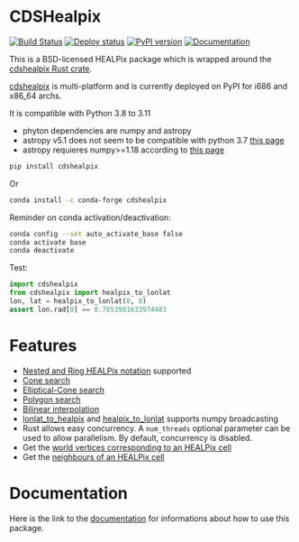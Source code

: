 # CDSHealpix

[![Build Status](https://github.com/github/docs/actions/workflows/test.yml/badge.svg?branch=master)](https://github.com/cds-astro/cds-healpix-python/actions/workflows/test.yml)
[![Deploy status](https://github.com/github/docs/actions/workflows/deploy.yml/badge.svg)](https://github.com/cds-astro/cds-healpix-python/actions/workflows/deploy.yml)
[![PyPI version](https://badge.fury.io/py/cdshealpix.svg)](https://badge.fury.io/py/cdshealpix)
[![Documentation](https://img.shields.io/badge/Documentation-link-green.svg)](https://cds-astro.github.io/cds-healpix-python/)

This is a BSD-licensed HEALPix package which is wrapped around the [cdshealpix Rust crate](https://github.com/cds-astro/cds-healpix-rust).

[cdshealpix](https://pypi.org/project/cdshealpix/) is multi-platform and is currently deployed on PyPI for i686 and x86_64 archs.

It is compatible with Python 3.8 to 3.11
* phyton dependencies are numpy and astropy
* astropy v5.1 does not seem to be compatible with python 3.7 [this page](https://repology.org/project/python:astropy/versions)
* astropy requieres numpy>=1.18 according to [this page](https://docs.astropy.org/en/stable/install.html)


```bash
pip install cdshealpix
```

Or
```bash
conda install -c conda-forge cdshealpix
```

Reminder on conda activation/deactivation:
```bash
conda config --set auto_activate_base false
conda activate base
conda deactivate
```

Test:
```python
import cdshealpix
from cdshealpix import healpix_to_lonlat
lon, lat = healpix_to_lonlat(0, 0)
assert lon.rad[0] == 0.7853981633974483
```

# Features

* [Nested and Ring HEALPix notation](https://cds-astro.github.io/cds-healpix-python/api.html#cdshealpix) supported
* [Cone search](https://cds-astro.github.io/cds-healpix-python/stubs/cdshealpix.nested.cone_search.html#cdshealpix.nested.cone_search)
* [Elliptical-Cone search](https://cds-astro.github.io/cds-healpix-python/stubs/cdshealpix.nested.elliptical_cone_search.html#cdshealpix.nested.elliptical_cone_search)
* [Polygon search](https://cds-astro.github.io/cds-healpix-python/stubs/cdshealpix.nested.polygon_search.html#cdshealpix.nested.polygon_search)
* [Bilinear interpolation](https://cds-astro.github.io/cds-healpix-python/stubs/cdshealpix.nested.bilinear_interpolation.html#cdshealpix.nested.bilinear_interpolation)
* [lonlat_to_healpix](https://cds-astro.github.io/cds-healpix-python/stubs/cdshealpix.nested.lonlat_to_healpix.html#cdshealpix.nested.lonlat_to_healpix) and [healpix_to_lonlat](https://cds-astro.github.io/cds-healpix-python/stubs/cdshealpix.nested.healpix_to_lonlat.html#cdshealpix.nested.healpix_to_lonlat) supports numpy broadcasting
* Rust allows easy concurrency. A ``num_threads`` optional parameter can be used to allow parallelism. By default, concurrency is disabled.
* Get the [world vertices corresponding to an HEALPix cell](https://cds-astro.github.io/cds-healpix-python/stubs/cdshealpix.nested.vertices.html#cdshealpix.nested.vertices)
* Get the [neighbours of an HEALPix cell](https://cds-astro.github.io/cds-healpix-python/stubs/cdshealpix.nested.neighbours.html#cdshealpix.nested.neighbours)

# Documentation

Here is the link to the [documentation](https://cds-astro.github.io/cds-healpix-python/) for informations about how to use this package.


